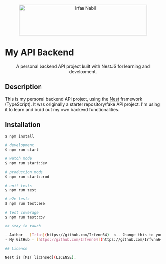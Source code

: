 <p align="center">
  <a href="https://cooltext.com"><img src="https://images.cooltext.com/5731610.png" width="414" height="98" alt="Irfan Nabil" /></a>
<br /></a>
</p>

# My API Backend

<p align="center">
  A personal backend API project built with NestJS for learning and development.
</p>

## Description

This is my personal backend API project, using the [Nest](https://github.com/nestjs/nest) framework (TypeScript). It was originally a starter repository/fake API project. I'm using it to learn and build out my own backend functionalities.

## Installation

```bash
$ npm install

# development
$ npm run start

# watch mode
$ npm run start:dev

# production mode
$ npm run start:prod

# unit tests
$ npm run test

# e2e tests
$ npm run test:e2e

# test coverage
$ npm run test:cov

## Stay in touch

- Author - [Irfan](https://github.com/Irfvnn64)  <-- Change this to your name and GitHub link!
- My GitHub - [https://github.com/Irfvnn64](https://github.com/Irfvnn64) <-- This is optional, but good to include

## License

Nest is [MIT licensed](LICENSE).
